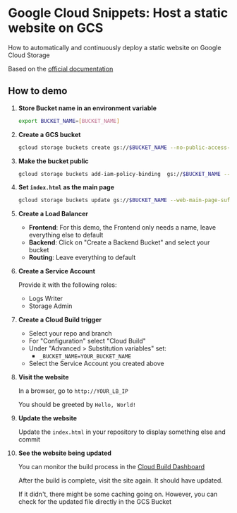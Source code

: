 # Google Cloud Snippets: Host a static website on GCS

How to automatically and continuously deploy a static website on Google Cloud Storage

Based on the [official documentation](https://cloud.google.com/storage/docs/hosting-static-website)

## How to demo

1. **Store Bucket name in an environment variable**

    ```bash
    export BUCKET_NAME=[BUCKET_NAME]
    ```
1. **Create a GCS bucket**

    ```bash
    gcloud storage buckets create gs://$BUCKET_NAME --no-public-access-prevention
    ```

1. **Make the bucket public**

    ```bash
    gcloud storage buckets add-iam-policy-binding  gs://$BUCKET_NAME --member=allUsers --role=roles/storage.objectViewer
    ```

1. **Set `index.html` as the main page**

    ```bash
    gcloud storage buckets update gs://$BUCKET_NAME --web-main-page-suffix=index.html
    ```

1. **Create a Load Balancer**

    - **Frontend**: For this demo, the Frontend only needs a name, leave everything else to default
    - **Backend**: Click on "Create a Backend Bucket" and select your bucket
    - **Routing**: Leave everything to default

1. **Create a Service Account**

    Provide it with the following roles:
      - Logs Writer
      - Storage Admin

1. **Create a Cloud Build trigger**

    - Select your repo and branch
    - For "Configuration" select "Cloud Build"
    - Under "Advanced > Substitution variables" set:
      - `_BUCKET_NAME=YOUR_BUCKET_NAME`
    - Select the Service Account you created above

1. **Visit the website**

    In a browser, go to `http://YOUR_LB_IP`

    You should be greeted by `Hello, World!`

1. **Update the website**

    Update the `index.html` in your repository to display something else and commit

1. **See the website being updated**

    You can monitor the build process in the [Cloud Build Dashboard](https://console.cloud.google.com/cloud-build/builds)

    After the build is complete, visit the site again. It should have updated.
    
    If it didn't, there might be some caching going on. However, you can check for the updated file directly in the GCS Bucket